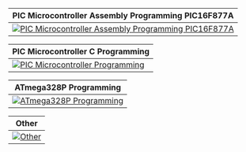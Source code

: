 | **PIC Microcontroller Assembly Programming PIC16F877A**  |
| ------------- |
| [![PIC Microcontroller Assembly Programming PIC16F877A](https://img.youtube.com/vi/N36CCP9rcuM/0.jpg)](https://www.youtube.com/watch?v=N36CCP9rcuM&list=PLtuqBdbsL-DuQB1DQAowWUEhTdI4KCVIZ&index=2&ab_channel=BinderTronics "PIC Microcontroller Assembly Programming PIC16F877A")  |

| **PIC Microcontroller C Programming**  
| ------------- |
| [![PIC Microcontroller Programming](https://img.youtube.com/vi/KSI6fzOPVz0/0.jpg)](https://www.youtube.com/watch?v=KSI6fzOPVz0&list=PLtuqBdbsL-DtSo1a9pS4sLkoaU3Or2pl3&index=1&ab_channel=BinderTronics "PIC Microcontroller Programming")  |

| **ATmega328P Programming** |
| ------------- |
| [![ATmega328P Programming](https://img.youtube.com/vi/BHryCFw2U30/0.jpg)](https://www.youtube.com/watch?v=BHryCFw2U30&list=PLtuqBdbsL-DvbB6QAGgoGBAEsGuXfGFoF&ab_channel=BinderTronics "ATmega328P Programming") |

| **Other** |
| ------------- |
| [![Other](https://img.youtube.com/vi/3HPKCUJqcRU/0.jpg)](https://www.youtube.com/watch?v=3HPKCUJqcRU&list=PLtuqBdbsL-Dt53HHMKdjB6HPhTYqFmze-&ab_channel=BinderTronics "Other") |
